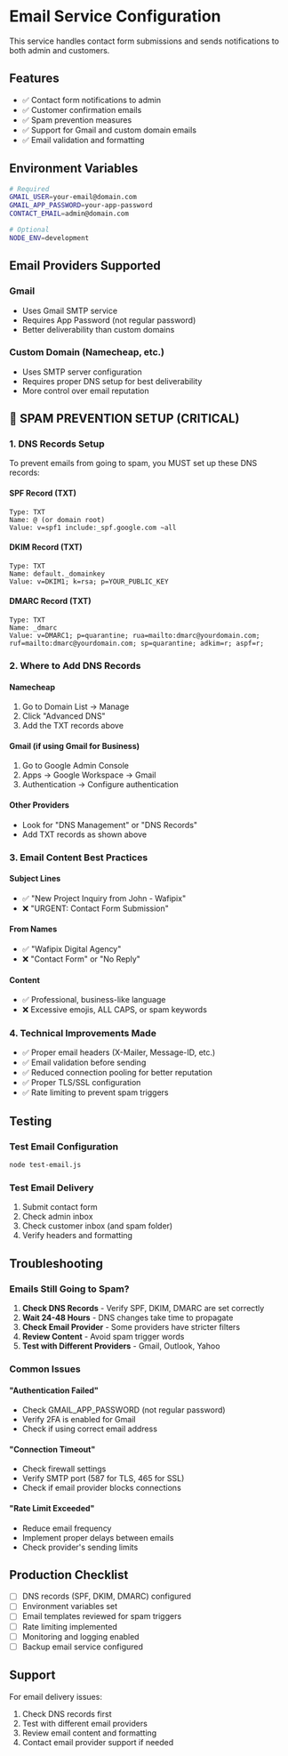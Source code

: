 # Email Service Configuration

This service handles contact form submissions and sends notifications to both admin and customers.

## Features

- ✅ Contact form notifications to admin
- ✅ Customer confirmation emails
- ✅ Spam prevention measures
- ✅ Support for Gmail and custom domain emails
- ✅ Email validation and formatting

## Environment Variables

```bash
# Required
GMAIL_USER=your-email@domain.com
GMAIL_APP_PASSWORD=your-app-password
CONTACT_EMAIL=admin@domain.com

# Optional
NODE_ENV=development
```

## Email Providers Supported

### Gmail
- Uses Gmail SMTP service
- Requires App Password (not regular password)
- Better deliverability than custom domains

### Custom Domain (Namecheap, etc.)
- Uses SMTP server configuration
- Requires proper DNS setup for best deliverability
- More control over email reputation

## 🚨 SPAM PREVENTION SETUP (CRITICAL)

### 1. DNS Records Setup

To prevent emails from going to spam, you MUST set up these DNS records:

#### SPF Record (TXT)
```
Type: TXT
Name: @ (or domain root)
Value: v=spf1 include:_spf.google.com ~all
```

#### DKIM Record (TXT)
```
Type: TXT
Name: default._domainkey
Value: v=DKIM1; k=rsa; p=YOUR_PUBLIC_KEY
```

#### DMARC Record (TXT)
```
Type: TXT
Name: _dmarc
Value: v=DMARC1; p=quarantine; rua=mailto:dmarc@yourdomain.com; ruf=mailto:dmarc@yourdomain.com; sp=quarantine; adkim=r; aspf=r;
```

### 2. Where to Add DNS Records

#### Namecheap
1. Go to Domain List → Manage
2. Click "Advanced DNS"
3. Add the TXT records above

#### Gmail (if using Gmail for Business)
1. Go to Google Admin Console
2. Apps → Google Workspace → Gmail
3. Authentication → Configure authentication

#### Other Providers
- Look for "DNS Management" or "DNS Records"
- Add TXT records as shown above

### 3. Email Content Best Practices

#### Subject Lines
- ✅ "New Project Inquiry from John - Wafipix"
- ❌ "URGENT: Contact Form Submission"

#### From Names
- ✅ "Wafipix Digital Agency"
- ❌ "Contact Form" or "No Reply"

#### Content
- ✅ Professional, business-like language
- ❌ Excessive emojis, ALL CAPS, or spam keywords

### 4. Technical Improvements Made

- ✅ Proper email headers (X-Mailer, Message-ID, etc.)
- ✅ Email validation before sending
- ✅ Reduced connection pooling for better reputation
- ✅ Proper TLS/SSL configuration
- ✅ Rate limiting to prevent spam triggers

## Testing

### Test Email Configuration
```bash
node test-email.js
```

### Test Email Delivery
1. Submit contact form
2. Check admin inbox
3. Check customer inbox (and spam folder)
4. Verify headers and formatting

## Troubleshooting

### Emails Still Going to Spam?

1. **Check DNS Records** - Verify SPF, DKIM, DMARC are set correctly
2. **Wait 24-48 Hours** - DNS changes take time to propagate
3. **Check Email Provider** - Some providers have stricter filters
4. **Review Content** - Avoid spam trigger words
5. **Test with Different Providers** - Gmail, Outlook, Yahoo

### Common Issues

#### "Authentication Failed"
- Check GMAIL_APP_PASSWORD (not regular password)
- Verify 2FA is enabled for Gmail
- Check if using correct email address

#### "Connection Timeout"
- Check firewall settings
- Verify SMTP port (587 for TLS, 465 for SSL)
- Check if email provider blocks connections

#### "Rate Limit Exceeded"
- Reduce email frequency
- Implement proper delays between emails
- Check provider's sending limits

## Production Checklist

- [ ] DNS records (SPF, DKIM, DMARC) configured
- [ ] Environment variables set
- [ ] Email templates reviewed for spam triggers
- [ ] Rate limiting implemented
- [ ] Monitoring and logging enabled
- [ ] Backup email service configured

## Support

For email delivery issues:
1. Check DNS records first
2. Test with different email providers
3. Review email content and formatting
4. Contact email provider support if needed
